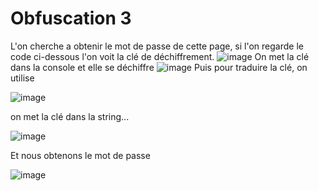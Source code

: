 # Obfuscation 3

L'on cherche a obtenir le mot de passe de cette page, si l'on regarde le code ci-dessous l'on voit la clé de déchiffrement.
![image](https://user-images.githubusercontent.com/91453779/168388740-afbba1ac-6a52-41c5-9e74-43debfbd5a33.png)
On met la clé dans la console et elle se déchiffre
![image](https://user-images.githubusercontent.com/91453779/168388017-c70cdaf8-b3ae-420b-bd6a-0eac9a708984.png)
Puis pour traduire la clé, on utilise 

![image](https://user-images.githubusercontent.com/91453779/168389360-a1683ff7-e5f0-4230-a50c-34bd6cecaf65.png)

on met la clé dans la string...

![image](https://user-images.githubusercontent.com/91453779/168388274-fd92d932-bc16-40c2-96eb-902db03dd690.png)

Et nous obtenons le mot de passe

![image](https://user-images.githubusercontent.com/91453779/168388562-6f9398e3-e1d6-486f-8ec6-5984bead026b.png)
